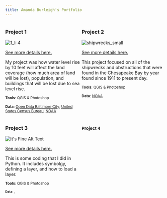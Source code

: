 ```yaml
---
title: Amanda Burleigh's Portfolio
---
```

<!--This is the first row of projects -->
<div style="display:table-row; width:100%; table-layout: fixed">
<div style="display: table-cell; width:370px; margin-right:3px" markdown="1">
  
### Project 1

![1_li 4](https://user-images.githubusercontent.com/42807705/49528921-f2ef3500-f882-11e8-9c87-a0b46c986ace.jpg)

[See more details here.](https://amanda49.github.io/Project1_bamap/Project_1.html)

My project was how water level rise by 10 feet
will affect the land coverage (how much
area of land will be lost), population, and
buildings that will be lost due to sea level rise.

<small>__Tools__: QGIS & Photoshop</small>

<small>__Data__: 
[Open Data Baltimore City](), [United States Census Bureau](https://www.census.gov/geo/maps-data/data/tiger-data.html), [NOAA](https://coast.noaa.gov/slrdata/)</small>

</div>

<div style="display: table-cell; width:370px" markdown="1">





### Project 2

![shipwrecks_small](https://user-images.githubusercontent.com/42807705/49679860-8891ec80-fa5c-11e8-956f-cda967e7d155.jpg)

[See more details here.](https://amanda49.github.io/Project2_bamap/Project_2.html)

This project focused on all of the shipwrecks and obstructions that were found in the Chesapeake Bay by year found since 1911 to present day. 

<small>__Tools__: QGIS & Photoshop</small>

<small>__Data__:
[NOAA](https://www.census.gov/cgi-bin/geo/shapefiles/index.php)</small>

</div>
</div>
<!--This is the second row of projects -->
<div style="display:table-row; width:100%; table-layout: fixed">
<div style="display: table-cell; width:370px; margin-right:3px" markdown="1">





### Project 3 

![It's Fine Alt Text](project3_demo/p3_teaser.png)

[See more details here.](https://amanda49.github.io/Project3_bamap/Project_3.html)

This is some coding that I did in Python. It includes symbolgy, defining a layer, and how to 
load a layer. 

<small>__Tools__: QGIS & Photoshop

<small>__Data__: 
[](https://supportland.com/), [](https://oregoncraftbeer.org/guild/)</small>

</div>

<div style="display: table-cell; width:370px" markdown="1">





### Project 4
